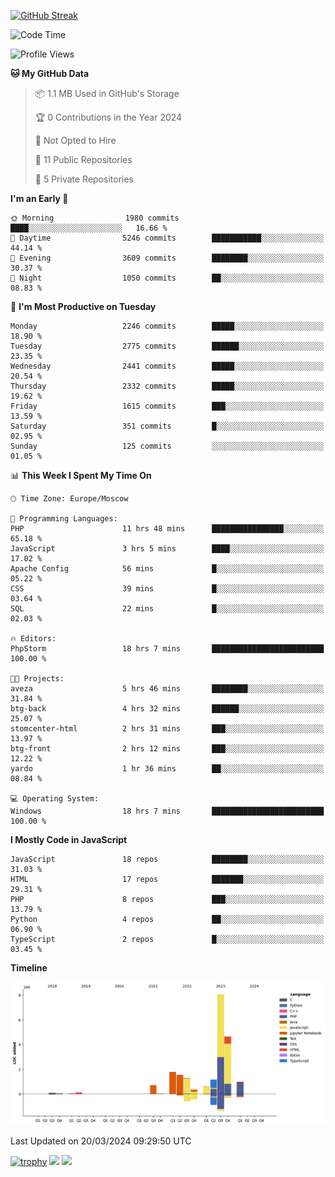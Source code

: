 [![GitHub Streak](https://github-readme-streak-stats.herokuapp.com/?user=yogik10)](https://git.io/streak-stats)
<!--START_SECTION:waka-->
![Code Time](http://img.shields.io/badge/Code%20Time-325%20hrs%207%20mins-blue)

![Profile Views](http://img.shields.io/badge/Profile%20Views-0-blue)

**🐱 My GitHub Data** 

> 📦 1.1 MB Used in GitHub's Storage 
 > 
> 🏆 0 Contributions in the Year 2024
 > 
> 🚫 Not Opted to Hire
 > 
> 📜 11 Public Repositories 
 > 
> 🔑 5 Private Repositories 
 > 
**I'm an Early 🐤** 

```text
🌞 Morning                1980 commits        ████░░░░░░░░░░░░░░░░░░░░░   16.66 % 
🌆 Daytime                5246 commits        ███████████░░░░░░░░░░░░░░   44.14 % 
🌃 Evening                3609 commits        ████████░░░░░░░░░░░░░░░░░   30.37 % 
🌙 Night                  1050 commits        ██░░░░░░░░░░░░░░░░░░░░░░░   08.83 % 
```
📅 **I'm Most Productive on Tuesday** 

```text
Monday                   2246 commits        █████░░░░░░░░░░░░░░░░░░░░   18.90 % 
Tuesday                  2775 commits        ██████░░░░░░░░░░░░░░░░░░░   23.35 % 
Wednesday                2441 commits        █████░░░░░░░░░░░░░░░░░░░░   20.54 % 
Thursday                 2332 commits        █████░░░░░░░░░░░░░░░░░░░░   19.62 % 
Friday                   1615 commits        ███░░░░░░░░░░░░░░░░░░░░░░   13.59 % 
Saturday                 351 commits         █░░░░░░░░░░░░░░░░░░░░░░░░   02.95 % 
Sunday                   125 commits         ░░░░░░░░░░░░░░░░░░░░░░░░░   01.05 % 
```


📊 **This Week I Spent My Time On** 

```text
🕑︎ Time Zone: Europe/Moscow

💬 Programming Languages: 
PHP                      11 hrs 48 mins      ████████████████░░░░░░░░░   65.18 % 
JavaScript               3 hrs 5 mins        ████░░░░░░░░░░░░░░░░░░░░░   17.02 % 
Apache Config            56 mins             █░░░░░░░░░░░░░░░░░░░░░░░░   05.22 % 
CSS                      39 mins             █░░░░░░░░░░░░░░░░░░░░░░░░   03.64 % 
SQL                      22 mins             █░░░░░░░░░░░░░░░░░░░░░░░░   02.03 % 

🔥 Editors: 
PhpStorm                 18 hrs 7 mins       █████████████████████████   100.00 % 

🐱‍💻 Projects: 
aveza                    5 hrs 46 mins       ████████░░░░░░░░░░░░░░░░░   31.84 % 
btg-back                 4 hrs 32 mins       ██████░░░░░░░░░░░░░░░░░░░   25.07 % 
stomcenter-html          2 hrs 31 mins       ███░░░░░░░░░░░░░░░░░░░░░░   13.97 % 
btg-front                2 hrs 12 mins       ███░░░░░░░░░░░░░░░░░░░░░░   12.22 % 
yardo                    1 hr 36 mins        ██░░░░░░░░░░░░░░░░░░░░░░░   08.84 % 

💻 Operating System: 
Windows                  18 hrs 7 mins       █████████████████████████   100.00 % 
```

**I Mostly Code in JavaScript** 

```text
JavaScript               18 repos            ████████░░░░░░░░░░░░░░░░░   31.03 % 
HTML                     17 repos            ███████░░░░░░░░░░░░░░░░░░   29.31 % 
PHP                      8 repos             ███░░░░░░░░░░░░░░░░░░░░░░   13.79 % 
Python                   4 repos             ██░░░░░░░░░░░░░░░░░░░░░░░   06.90 % 
TypeScript               2 repos             █░░░░░░░░░░░░░░░░░░░░░░░░   03.45 % 
```



**Timeline**

![Lines of Code chart](https://raw.githubusercontent.com/Yogik10/Yogik10/main/assets/bar_graph.png)


 Last Updated on 20/03/2024 09:29:50 UTC
<!--END_SECTION:waka-->
[![trophy](https://github-profile-trophy.vercel.app/?username=yogik10)](https://github.com/ryo-ma/github-profile-trophy)
![](https://github-profile-summary-cards.vercel.app/api/cards/profile-details?username=yogik10&theme=solarized_dark)
![](https://github-profile-summary-cards.vercel.app/api/cards/most-commit-language?username=yogik10&theme=solarized_dark)


